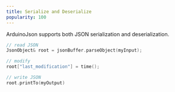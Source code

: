 ```yaml
---
title: Serialize and Deserialize
popularity: 100
---
```


ArduinoJson supports both JSON serialization and deserialization.

```c++
// read JSON
JsonObject& root = jsonBuffer.parseObject(myInput);

// modify
root["last_modification"] = time();

// write JSON
root.printTo(myOutput)
```